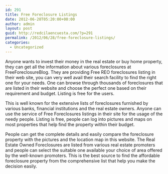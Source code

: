 ```yaml
---
id: 291
title: Free Foreclosure Listings
date: 2012-06-28T05:20:00+00:00
author: admin
layout: post
guid: http://redcilaencuesta.com/?p=291
permalink: /2012/06/28/free-foreclosure-listings/
categories:
  - Uncategorized
---
```

Anyone wants to invest their money in the real estate or buy home property, they can get all the information about various foreclosures at FreeForeclosureBlog. They are providing Free REO foreclosures listing in their web site, you can very well avail their search facility to find the right one for your needs. One can browse through thousands of foreclosures that are listed in their website and choose the perfect one based on their requirement and budget. Listing is free for the users.

This is well known for the extensive lists of foreclosures furnished by various banks, financial institutions and the real estate owners. Anyone can use the service of Free Foreclosures listings in their site for the usage of the needy people. Listing is free, people can log into pictures and maps on most properties that help find the property within their budget.

People can get the complete details and easily compare the foreclosure property with the pictures and the location map in this website. The Real Estate Owned Foreclosures are listed from various real estate promoters and people can select the suitable one available your choice of area offered by the well-known promoters. This is the best source to find the affordable foreclosure property from the comprehensive list that help you make the decision easily.
